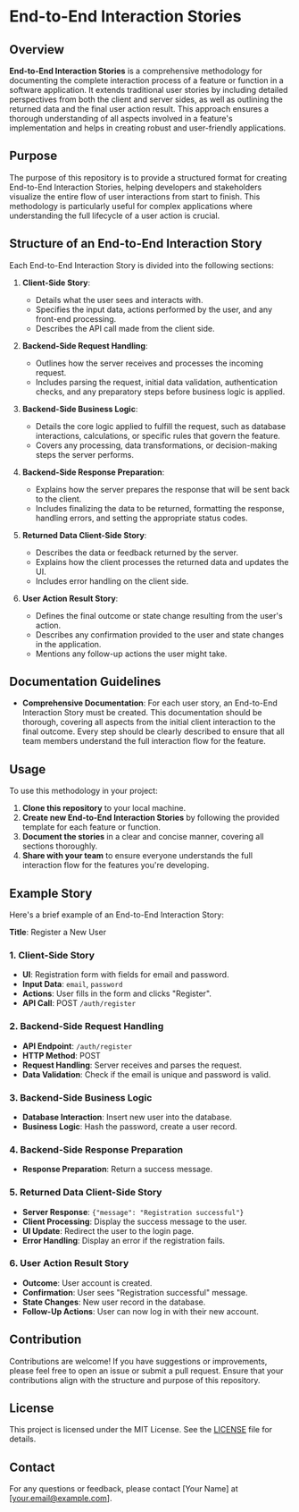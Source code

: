 # End-to-End Interaction Stories

## Overview

**End-to-End Interaction Stories** is a comprehensive methodology for documenting the complete interaction process of a feature or function in a software application. It extends traditional user stories by including detailed perspectives from both the client and server sides, as well as outlining the returned data and the final user action result. This approach ensures a thorough understanding of all aspects involved in a feature's implementation and helps in creating robust and user-friendly applications.

## Purpose

The purpose of this repository is to provide a structured format for creating End-to-End Interaction Stories, helping developers and stakeholders visualize the entire flow of user interactions from start to finish. This methodology is particularly useful for complex applications where understanding the full lifecycle of a user action is crucial.

## Structure of an End-to-End Interaction Story

Each End-to-End Interaction Story is divided into the following sections:

1. **Client-Side Story**: 
   - Details what the user sees and interacts with.
   - Specifies the input data, actions performed by the user, and any front-end processing.
   - Describes the API call made from the client side.

2. **Backend-Side Request Handling**:
   - Outlines how the server receives and processes the incoming request.
   - Includes parsing the request, initial data validation, authentication checks, and any preparatory steps before business logic is applied.

3. **Backend-Side Business Logic**:
   - Details the core logic applied to fulfill the request, such as database interactions, calculations, or specific rules that govern the feature.
   - Covers any processing, data transformations, or decision-making steps the server performs.

4. **Backend-Side Response Preparation**:
   - Explains how the server prepares the response that will be sent back to the client.
   - Includes finalizing the data to be returned, formatting the response, handling errors, and setting the appropriate status codes.

5. **Returned Data Client-Side Story**:
   - Describes the data or feedback returned by the server.
   - Explains how the client processes the returned data and updates the UI.
   - Includes error handling on the client side.

6. **User Action Result Story**:
   - Defines the final outcome or state change resulting from the user's action.
   - Describes any confirmation provided to the user and state changes in the application.
   - Mentions any follow-up actions the user might take.

## Documentation Guidelines

- **Comprehensive Documentation**: For each user story, an End-to-End Interaction Story must be created. This documentation should be thorough, covering all aspects from the initial client interaction to the final outcome. Every step should be clearly described to ensure that all team members understand the full interaction flow for the feature.

## Usage

To use this methodology in your project:

1. **Clone this repository** to your local machine.
2. **Create new End-to-End Interaction Stories** by following the provided template for each feature or function.
3. **Document the stories** in a clear and concise manner, covering all sections thoroughly.
4. **Share with your team** to ensure everyone understands the full interaction flow for the features you're developing.

## Example Story

Here's a brief example of an End-to-End Interaction Story:

**Title**: Register a New User

### 1. Client-Side Story
- **UI**: Registration form with fields for email and password.
- **Input Data**: `email`, `password`
- **Actions**: User fills in the form and clicks "Register".
- **API Call**: POST `/auth/register`

### 2. Backend-Side Request Handling
- **API Endpoint**: `/auth/register`
- **HTTP Method**: POST
- **Request Handling**: Server receives and parses the request.
- **Data Validation**: Check if the email is unique and password is valid.

### 3. Backend-Side Business Logic
- **Database Interaction**: Insert new user into the database.
- **Business Logic**: Hash the password, create a user record.

### 4. Backend-Side Response Preparation
- **Response Preparation**: Return a success message.

### 5. Returned Data Client-Side Story
- **Server Response**: `{"message": "Registration successful"}`
- **Client Processing**: Display the success message to the user.
- **UI Update**: Redirect the user to the login page.
- **Error Handling**: Display an error if the registration fails.

### 6. User Action Result Story
- **Outcome**: User account is created.
- **Confirmation**: User sees "Registration successful" message.
- **State Changes**: New user record in the database.
- **Follow-Up Actions**: User can now log in with their new account.

## Contribution

Contributions are welcome! If you have suggestions or improvements, please feel free to open an issue or submit a pull request. Ensure that your contributions align with the structure and purpose of this repository.

## License

This project is licensed under the MIT License. See the [LICENSE](LICENSE) file for details.

## Contact

For any questions or feedback, please contact [Your Name] at [your.email@example.com].

